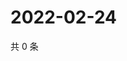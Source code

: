 # 2022-02-24

共 0 条

<!-- BEGIN WEIBO -->
<!-- 最后更新时间 Thu Feb 24 2022 20:16:02 GMT+0800 (China Standard Time) -->

<!-- END WEIBO -->
